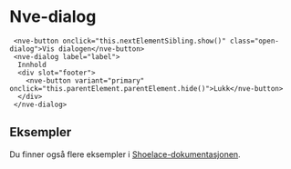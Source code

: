 # Nve-dialog

```html:preview
 <nve-button onclick="this.nextElementSibling.show()" class="open-dialog">Vis dialogen</nve-button>
 <nve-dialog label="label">
  Innhold
  <div slot="footer">
    <nve-button variant="primary" onclick="this.parentElement.parentElement.hide()">Lukk</nve-button>
  </div>
 </nve-dialog>
```

## Eksempler

Du finner også flere eksempler i [Shoelace-dokumentasjonen](https://shoelace.style/components/popup).
